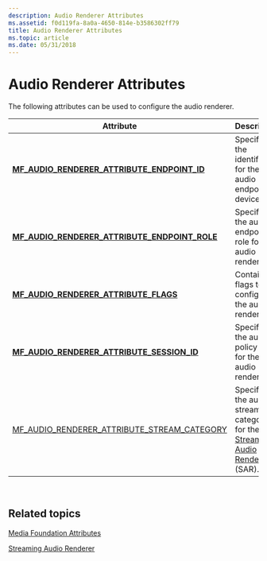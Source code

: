```yaml
---
description: Audio Renderer Attributes
ms.assetid: f0d119fa-8a0a-4650-814e-b3586302ff79
title: Audio Renderer Attributes
ms.topic: article
ms.date: 05/31/2018
---
```


# Audio Renderer Attributes

The following attributes can be used to configure the audio renderer.



| Attribute                                                                                                     | Description                                                                                                 |
|---------------------------------------------------------------------------------------------------------------|-------------------------------------------------------------------------------------------------------------|
| [**MF\_AUDIO\_RENDERER\_ATTRIBUTE\_ENDPOINT\_ID**](mf-audio-renderer-attribute-endpoint-id-attribute.md)     | Specifies the identifier for the audio endpoint device.                                                     |
| [**MF\_AUDIO\_RENDERER\_ATTRIBUTE\_ENDPOINT\_ROLE**](mf-audio-renderer-attribute-endpoint-role-attribute.md) | Specifies the audio endpoint role for the audio renderer.                                                   |
| [**MF\_AUDIO\_RENDERER\_ATTRIBUTE\_FLAGS**](mf-audio-renderer-attribute-flags-attribute.md)                  | Contains flags to configure the audio renderer.                                                             |
| [**MF\_AUDIO\_RENDERER\_ATTRIBUTE\_SESSION\_ID**](mf-audio-renderer-attribute-session-id-attribute.md)       | Specifies the audio policy class for the audio renderer.                                                    |
| [MF\_AUDIO\_RENDERER\_ATTRIBUTE\_STREAM\_CATEGORY](mf-audio-renderer-attribute-stream-category.md)           | Specifies the audio stream category for the [Streaming Audio Renderer](streaming-audio-renderer.md) (SAR). |



 

## Related topics

<dl> <dt>

[Media Foundation Attributes](media-foundation-attributes.md)
</dt> <dt>

[Streaming Audio Renderer](streaming-audio-renderer.md)
</dt> </dl>

 

 



